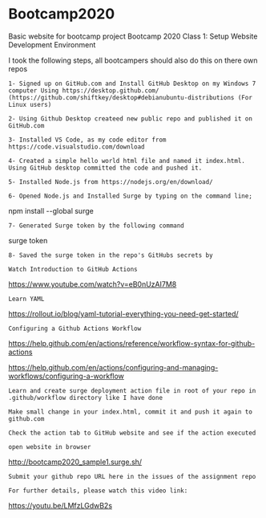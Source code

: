 # Bootcamp2020
Basic website for bootcamp project
Bootcamp 2020 Class 1: Setup Website Development Environment

I took the following steps, all bootcampers should also do this on there own repos

    1- Signed up on GitHub.com and Install GitHub Desktop on my Windows 7 computer Using https://desktop.github.com/ 
    (https://github.com/shiftkey/desktop#debianubuntu-distributions (For Linux users)

    2- Using Github Desktop createed new public repo and published it on GitHub.com

    3- Installed VS Code, as my code editor from https://code.visualstudio.com/download

    4- Created a simple hello world html file and named it index.html. Using GitHub desktop committed the code and pushed it.

    5- Installed Node.js from https://nodejs.org/en/download/

    6- Opened Node.js and Installed Surge by typing on the command line;

npm install --global surge

    7- Generated Surge token by the following command

surge token

    8- Saved the surge token in the repo's GitHubs secrets by 

    Watch Introduction to GitHub Actions

https://www.youtube.com/watch?v=eB0nUzAI7M8

    Learn YAML

https://rollout.io/blog/yaml-tutorial-everything-you-need-get-started/

    Configuring a Github Actions Workflow

https://help.github.com/en/actions/reference/workflow-syntax-for-github-actions

https://help.github.com/en/actions/configuring-and-managing-workflows/configuring-a-workflow

    Learn and create surge deployment action file in root of your repo in .github/workflow directory like I have done

    Make small change in your index.html, commit it and push it again to github.com

    Check the action tab to GitHub website and see if the action executed

    open website in browser

http://bootcamp2020_sample1.surge.sh/

    Submit your github repo URL here in the issues of the assignment repo

    For further details, please watch this video link:

https://youtu.be/LMfzLGdwB2s
